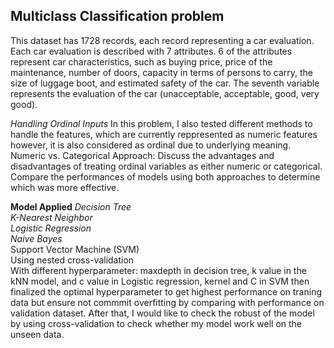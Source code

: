 ## Multiclass Classification problem

This dataset has 1728 records, each record representing a car evaluation. Each car evaluation is described with 7 attributes. 6 of the attributes represent car characteristics, such as buying price, price of the maintenance, number of doors, capacity in terms of persons to carry, the size of luggage boot, and estimated safety of the car. The seventh variable represents the evaluation of the car (unacceptable, acceptable, good, very good).

*Handling Ordinal Inputs*
In this problem, I also tested different methods to handle the features, which are currently reppresented as numeric features however, it is also considered as ordinal due to underlying meaning. 
Numeric vs. Categorical Approach:
Discuss the advantages and disadvantages of treating ordinal variables as either numeric or categorical.
Compare the performances of models using both approaches to determine which was more effective.


**Model Applied**
*Decision Tree*\
*K-Nearest Neighbor*\
*Logistic Regression*\
*Naive Bayes* \
Support Vector Machine (SVM)\
Using nested cross-validation\
With different hyperparameter: maxdepth in decision tree, k value in the kNN model, and c value in Logistic regression, kernel and C in SVM then finalized the optimal hyperparameter to get highest performance on traning data but ensure not commmit overfitting by comparing with performance on validation dataset. After that, I would like to check the robust of the model by using cross-validation to check whether my model work well on the unseen data.
